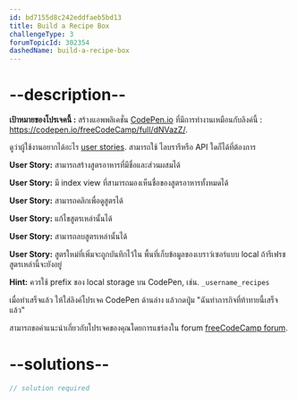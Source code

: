 ```yaml
---
id: bd7155d8c242eddfaeb5bd13
title: Build a Recipe Box
challengeType: 3
forumTopicId: 302354
dashedName: build-a-recipe-box
---
```


# --description--

**เป้าหมายของโปรเจคนี้ :** สร้างแอพพลิเคชั่น [CodePen.io](https://codepen.io) ที่มีการทำงานเหมือนกับลิงค์นี้ : <https://codepen.io/freeCodeCamp/full/dNVazZ/>.

ดูว่าผู้ใช้งานอยากได้อะไร [user stories](https://en.wikipedia.org/wiki/User_story). สามารถใช้ ไลบรารีหรือ API ใดก็ได้ที่ต้องการ

**User Story:** สามารถสร้างสูตรอาหารที่มีชื่อและส่วนผสมได้

**User Story:** มี index view ที่สามารถมองเห็นชื่อของสูตรอาหารทั้งหมดได้

**User Story:** สามารถคลิกเพื่อดูสูตรได้

**User Story:** แก้ไขสูตรเหล่านั้นได้

**User Story:** สามารถลบสูตรเหล่านั้นได้

**User Story:** สูตรใหม่ที่เพิ่มจะถูกบันทึกไว้ใน พื้นที่เก็บข้อมูลของเบราว์เซอร์แบบ local ถ้ารีเฟรช สูตรเหล่านี้จะยังอยู่

**Hint:** ควรใช้ prefix ของ local storage บน CodePen, เช่น. `_username_recipes`

เมื่อทำเสร็จแล้ว ให้ใส่ลิงค์โปรเจค CodePen ด้านล่าง แล้วกดปุุ่ม "ฉันทำภารกิจที่ท้าทายนี้เสร็จแล้ว"

สามารถขอคำแนะนำเกี่ยวกับโปรเจคของคุณโดยการแชร์ลงใน forum [freeCodeCamp forum](https://forum.freecodecamp.org/c/project-feedback/409).

# --solutions--

```js
// solution required
```
